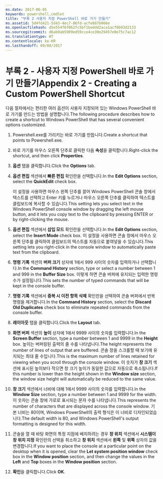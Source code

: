 ```yaml
---
ms.date: 2017-06-05
keywords: powershell,cmdlet
title: "부록 2 사용자 지정 PowerShell 바로 가기 만들기"
ms.assetid: 5d4fd421-5d43-4ec7-86fd-acfe887b066e
ms.openlocfilehash: d5e554f6f062fc5bf1beddd2aca1acf0b93d2133
ms.sourcegitcommit: d6ab9ab5909ed59cce4ce30e29457e0e75c7ac12
ms.translationtype: HT
ms.contentlocale: ko-KR
ms.lasthandoff: 09/08/2017
---
```

# <a name="appendix-2---creating-a-custom-powershell-shortcut"></a><span data-ttu-id="051f1-103">부록 2 - 사용자 지정 PowerShell 바로 가기 만들기</span><span class="sxs-lookup"><span data-stu-id="051f1-103">Appendix 2 - Creating a Custom PowerShell Shortcut</span></span>
<span data-ttu-id="051f1-104">다음 절차에서는 편리한 여러 옵션이 사용자 지정되어 있는 Windows PowerShell 바로 가기를 만드는 방법을 설명합니다.</span><span class="sxs-lookup"><span data-stu-id="051f1-104">The following procedure describes how to create a shortcut to Windows PowerShell that has several convenient options customized.</span></span>

1. <span data-ttu-id="051f1-105">Powershell.exe를 가리키는 바로 가기를 만듭니다.</span><span class="sxs-lookup"><span data-stu-id="051f1-105">Create a shortcut that points to Powershell.exe.</span></span>

2. <span data-ttu-id="051f1-106">바로 가기를 마우스 오른쪽 단추로 클릭한 다음 **속성**을 클릭합니다.</span><span class="sxs-lookup"><span data-stu-id="051f1-106">Right-click the shortcut, and then click **Properties**.</span></span>

3. <span data-ttu-id="051f1-107">**옵션** 탭을 클릭합니다.</span><span class="sxs-lookup"><span data-stu-id="051f1-107">Click the **Options** tab.</span></span>

4. <span data-ttu-id="051f1-108">**옵션 편집** 섹션에서 **빠른 편집** 확인란을 선택합니다.</span><span class="sxs-lookup"><span data-stu-id="051f1-108">In the **Edit Options** section, select the **QuickEdit** check box.</span></span>

    <span data-ttu-id="051f1-109">이 설정을 사용하면 마우스 왼쪽 단추를 끌어 Windows PowerShell 콘솔 창에서 텍스트를 선택하고 Enter 키를 누르거나 마우스 오른쪽 단추를 클릭하여 텍스트를 클립보드에 복사할 수 있습니다.</span><span class="sxs-lookup"><span data-stu-id="051f1-109">This setting lets you select text in the Windows PowerShell console window by dragging the left mouse button, and it lets you copy text to the clipboard by pressing ENTER or by right-clicking the mouse.</span></span>

5. <span data-ttu-id="051f1-110">**옵션 편집** 섹션에서 **삽입 모드** 확인란을 선택합니다.</span><span class="sxs-lookup"><span data-stu-id="051f1-110">In the **Edit Options** section, select the **Insert Mode** check box.</span></span> <span data-ttu-id="051f1-111">이 설정을 사용하면 콘솔 창에서 마우스 오른쪽 단추를 클릭하여 클립보드의 텍스트를 자동으로 붙여넣을 수 있습니다.</span><span class="sxs-lookup"><span data-stu-id="051f1-111">This setting lets you right-click in the console window to automatically paste text from the clipboard.</span></span>

6. <span data-ttu-id="051f1-112">**명령 기록** 섹션의 **버퍼 크기** 상자에 1에서 999 사이의 숫자를 입력하거나 선택합니다.</span><span class="sxs-lookup"><span data-stu-id="051f1-112">In the **Command History** section, type or select a number between 1 and 999 in the **Buffer Size** box.</span></span> <span data-ttu-id="051f1-113">이렇게 하면 콘솔 버퍼에 유지되는 입력한 명령 수가 설정됩니다.</span><span class="sxs-lookup"><span data-stu-id="051f1-113">This sets the number of typed commands that will be kept in the console buffer.</span></span>

7. <span data-ttu-id="051f1-114">**명령 기록** 섹션에서 **중복 시 이전 항목 삭제** 확인란을 선택하여 콘솔 버퍼에서 반복 명령을 제거합니다.</span><span class="sxs-lookup"><span data-stu-id="051f1-114">In the **Command History** section, select the **Discard Old Duplicates** check box to eliminate repeated commands from the console buffer.</span></span>

8. <span data-ttu-id="051f1-115">**레이아웃** 탭을 클릭합니다.</span><span class="sxs-lookup"><span data-stu-id="051f1-115">Click the **Layout** tab.</span></span>

9. <span data-ttu-id="051f1-116">**화면 버퍼** 섹션의 **높이** 상자에 1에서 9999 사이의 숫자를 입력합니다.</span><span class="sxs-lookup"><span data-stu-id="051f1-116">In the **Screen Buffer** section, type a number between 1 and 9999 in the **Height** box.</span></span> <span data-ttu-id="051f1-117">높이는 버퍼링된 출력의 줄 수를 나타냅니다.</span><span class="sxs-lookup"><span data-stu-id="051f1-117">The height represents the number of lines of output that are buffered.</span></span> <span data-ttu-id="051f1-118">콘솔 창을 스크롤할 때 보기에 유지되는 최대 줄 수입니다.</span><span class="sxs-lookup"><span data-stu-id="051f1-118">This is the maximum number of lines retained for viewing when you scroll through the console window.</span></span> <span data-ttu-id="051f1-119">이 숫자가 **창 크기** 섹션에 표시된 높이보다 작으면 창 크기 높이가 동일한 값으로 자동으로 축소됩니다.</span><span class="sxs-lookup"><span data-stu-id="051f1-119">If this number is lower than the height shown in the **Window size** section, the window size height will automatically be reduced to the same value.</span></span>

10. <span data-ttu-id="051f1-120">**창 크기** 섹션에서 너비에 대해 1에서 9999 사이의 숫자를 입력합니다.</span><span class="sxs-lookup"><span data-stu-id="051f1-120">In the **Window Size** section, type a number between 1 and 9999 for the width.</span></span> <span data-ttu-id="051f1-121">이 숫자는 콘솔 창에 가로로 표시되는 문자 수를 나타냅니다.</span><span class="sxs-lookup"><span data-stu-id="051f1-121">This represents the number of characters that are displayed across the console window.</span></span> <span data-ttu-id="051f1-122">기본 너비는 80이며, Windows PowerShell의 출력 형식은 이 너비로 디자인되었습니다.</span><span class="sxs-lookup"><span data-stu-id="051f1-122">The default width is 80, and Windows PowerShell's output formatting is designed for this width.</span></span>

11. <span data-ttu-id="051f1-123">콘솔을 열 때 바탕 화면의 특정 지점에 배치하려는 경우 **창 위치** 섹션에서 **시스템이 창 위치 지정** 확인란의 선택을 취소하고 **창 위치** 섹션에서 **왼쪽** 및 **위쪽** 상자의 값을 변경합니다.</span><span class="sxs-lookup"><span data-stu-id="051f1-123">If you want to place the console at a particular point on the desktop when it is opened, clear the **Let system position window** check box in the **Window position** section, and then change the values in the **Left** and **Top** boxes in the **Window position** section.</span></span>

12. <span data-ttu-id="051f1-124">**확인**을 클릭합니다.</span><span class="sxs-lookup"><span data-stu-id="051f1-124">Click **OK**.</span></span>


